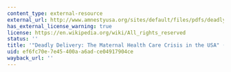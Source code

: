 ```yaml
---
content_type: external-resource
external_url: http://www.amnestyusa.org/sites/default/files/pdfs/deadlydelivery.pdf
has_external_license_warning: true
license: https://en.wikipedia.org/wiki/All_rights_reserved
status: ''
title: '"Deadly Delivery: The Maternal Health Care Crisis in the USA" (PDF - 1.8MB)'
uid: ef6fc70e-7e45-400a-a6ad-ce04917904ce
wayback_url: ''
---
```

